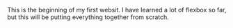 This is the beginning of my first websit.  I have learned a lot of flexbox so far, but this will
be putting everything together from scratch.
